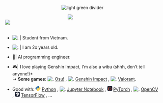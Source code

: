 <p align="center"> 
    <img src="https://via.placeholder.com/1000x5/00FF00/00FF00.png" alt="light green divider"/>
</p>

<img src="https://github.com/IM-Lu-2002/IM-Lu-2002/assets/111682161/7197abb7-aa62-4793-bbf7-d6c84e7568d1" width="300" align="right" />
<br/>
<img src="https://github.com/IM-Lu-2002/IM-Lu-2002/assets/111682161/55967956-7339-4464-8ab7-ec535741c1f2" width="500" />
<br/>
<br/>
  
- <img src="https://i.imgur.com/3KyfuCu.png" alt="." width="16" height="16"/> | Student from Vietnam.  
- <img src="https://i.imgur.com/a2KhTyR.gif" alt="." width="16" height="16" /> | I am 2x years old. 
- 🤖| AI programming engineer.
 
- 🎮| I love playing Genshin Impact, I'm also a wibu (shhh, don't tell anyone!)*  
  ↳ **Some games:**
  <img src="https://upload.wikimedia.org/wikipedia/commons/thumb/1/1e/Osu%21_Logo_2016.svg/2048px-Osu%21_Logo_2016.svg.png" alt="." width="16" height="16"/> [Osu!](https://osu.ppy.sh/) ,
  <img src="https://static.wikia.nocookie.net/gensin-impact/images/8/80/Genshin_Impact.png/revision/latest?cb=20240331103418" alt="." width="16" height="16"/> [Genshin Impact](https://honkaiimpact3.hoyoverse.com/asia/vi-vn/home) ,
  <img src="https://i.imgur.com/7yTo0uO.png" alt="." width="16" height="16"/> [Valorant](https://playvalorant.com/vi-vn/).

- Good with: <img src="https://raw.githubusercontent.com/brand-icons/brands/66a515d0afc1bdf9cd308a9ae8d85e1bd23a4d97/icons/color/python.svg" alt="." width="16" height="16"/> [Python](https://www.python.org/) ,
 <img src="https://user-images.githubusercontent.com/25181517/183914128-3fc88b4a-4ac1-40e6-9443-9a30182379b7.png" alt="." width="16" height="16"/> [Jupyter Notebook](https://jupyter.org/) ,
 <img src="https://raw.githubusercontent.com/tandpfun/skill-icons/65dea6c4eaca7da319e552c09f4cf5a9a8dab2c8/icons/PyTorch-Dark.svg" alt="." width="16" height="16"/> [PyTorch](https://pytorch.org/) ,
 <img src="https://raw.githubusercontent.com/tandpfun/skill-icons/65dea6c4eaca7da319e552c09f4cf5a9a8dab2c8/icons/OpenCV-Dark.svg" alt="." width="16" height="16"/> [OpenCV](https://opencv.org/) ,
 <img src="https://raw.githubusercontent.com/tandpfun/skill-icons/65dea6c4eaca7da319e552c09f4cf5a9a8dab2c8/icons/TensorFlow-Dark.svg" alt="." width="16" height="16"/> [TensorFlow](https://www.tensorflow.org/) , ...
